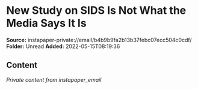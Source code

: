 # New Study on SIDS Is Not What the Media Says It Is

**Source:** instapaper-private://email/b4b9b9fa2b13b37febc07ecc504c0cdf/
**Folder:** Unread
**Added:** 2022-05-15T08:19:36




## Content
*Private content from instapaper_email*
